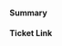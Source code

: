<!-- Thank you for contributing a pull request! Here are a few tips to help you:

1. If this is your first contribution, make sure you've read the Contribution Checklist https://developers.mattermost.com/contribute/getting-started/contribution-checklist/
2. Read our blog post about "Submitting Great PRs" https://developers.mattermost.com/blog/2019-01-24-submitting-great-prs
3. Take a look at other repository specific documentation at https://developers.mattermost.com/contribute

REMEMBER TO:
- Run `make check-style` to check for style errors (required for all pull requests)
- Run `make test` to ensure unit tests passed
- Run `make flow` to ensure type checking passed
- Add or update unit tests (required for all new features)
- All new/modified APIs include changes to the [JavaScript driver](https://github.com/mattermost/mattermost-redux/blob/master/src/client/client4.js)
-->

#### Summary
<!--
A description of what this pull request does.
-->

#### Ticket Link
<!--
If this pull request addresses a Help Wanted ticket, please link the relevant GitHub issue, e.g.

  Fixes https://github.com/mattermost/mattermost-server/issues/XXXXX

Otherwise, link the JIRA ticket.
-->
